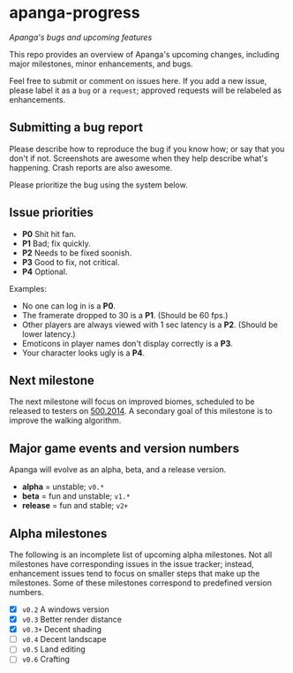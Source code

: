 # apanga-progress
*Apanga's bugs and upcoming features*

This repo provides an overview of Apanga's
upcoming changes, including major milestones,
minor enhancements, and bugs.

Feel free to submit or comment on issues here.
If you add a new issue, please label it as a
`bug` or a `request`; approved requests will be
relabeled as enhancements.

## Submitting a bug report

Please describe how to reproduce the bug if
you know how; or say that you don't if not.
Screenshots are awesome when they help describe
what's happening. Crash reports are also awesome.

Please prioritize the bug using the system below.

## Issue priorities

* **P0** Shit hit fan.
* **P1** Bad; fix quickly.
* **P2** Needs to be fixed soonish.
* **P3** Good to fix, not critical.
* **P4** Optional.

Examples:

* No one can log in is a **P0**.
* The framerate dropped to 30 is a **P1**. (Should be 60 fps.)
* Other players are always viewed with 1 sec latency is a **P2**. (Should be lower latency.)
* Emoticons in player names don't display correctly is a **P3**.
* Your character looks ugly is a **P4**.

## Next milestone

The next milestone will focus on improved biomes, scheduled to
be released to testers on [500.2014](http://tylerneylon.com/a/7date/).
A secondary goal of this milestone is to improve the walking algorithm.

## Major game events and version numbers

Apanga will evolve as an alpha, beta, and a release version.

* **alpha** = unstable; `v0.*`
* **beta** = fun and unstable; `v1.*`
* **release** = fun and stable; `v2+`

## Alpha milestones

The following is an incomplete list of upcoming alpha milestones.
Not all milestones have corresponding issues in the
issue tracker; instead, enhancement issues tend to focus on smaller steps
that make up the milestones. Some of these milestones
correspond to predefined version numbers.

* [x] `v0.2` A windows version
* [x] `v0.3` Better render distance
* [x] `v0.3+` Decent shading
* [ ] `v0.4` Decent landscape
* [ ] `v0.5` Land editing
* [ ] `v0.6` Crafting
